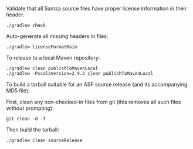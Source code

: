 Validate that all Samza source files have proper license information in their header.

    ./gradlew check

Auto-generate all missing headers in files:

    ./gradlew licenseFormatMain

To release to a local Maven repository:

    ./gradlew clean publishToMavenLocal
    ./gradlew -PscalaVersion=2.9.2 clean publishToMavenLocal

To build a tarball suitable for an ASF source release (and its accompanying MD5 file):

First, clean any non-checked-in files from git (this removes all such files without prompting):

    git clean -d -f

Then build the tarball:

    ./gradlew clean sourceRelease
